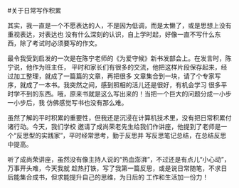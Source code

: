 #关于日常写作积累

其实，我一直是一个不愿表达的人，不是因为低调，而是太懒了，或是思想上没有重视表达，对表达也
没有什么深刻的认识，自上学时起，好像一直不写什么东西，除了考试时必须要写的作文。

最令我受到启发的一次是在陈宁老师的《为爱守候》新书发部会上。在发言时，陈宁说，他作为班主任，
平时和家长们有很多的交流，他把这样片段保存起来，经过加工整理，就成了一篇篇的文章，再把很多
文章集合到一块，请了个专家写序，就成了一本书。我突然之间，感到照相的活儿还是很好，有机会学习
很多平时学不到的东西。哦，原来书就是这么写出来的！当把一个巨大的问题分成一小步一小步后，我
仿佛感觉写书也没有那么难。

虽然了解的平时积累的重要性，但我还是沉浸在计算机技术里，没有把日常积累付诸行动。今天，我们学校
邀请了成尚荣老先生给我们作讲座，他提到了老师是一个“反思型的实践家”，平时经常思考，勤于反思并
写反思笔记总结，在总结反思中提高。

听了成尚荣讲座，虽然没有像主持人说的“热血澎湃”，不过还是有点儿“小心动”，万事开头难，今天我就
趁热打铁，写了我第一篇反思，或是说日常随笔，不求日后能集合成书，但求能提升自己的思维，为日后的
工作和生活加一份力！
